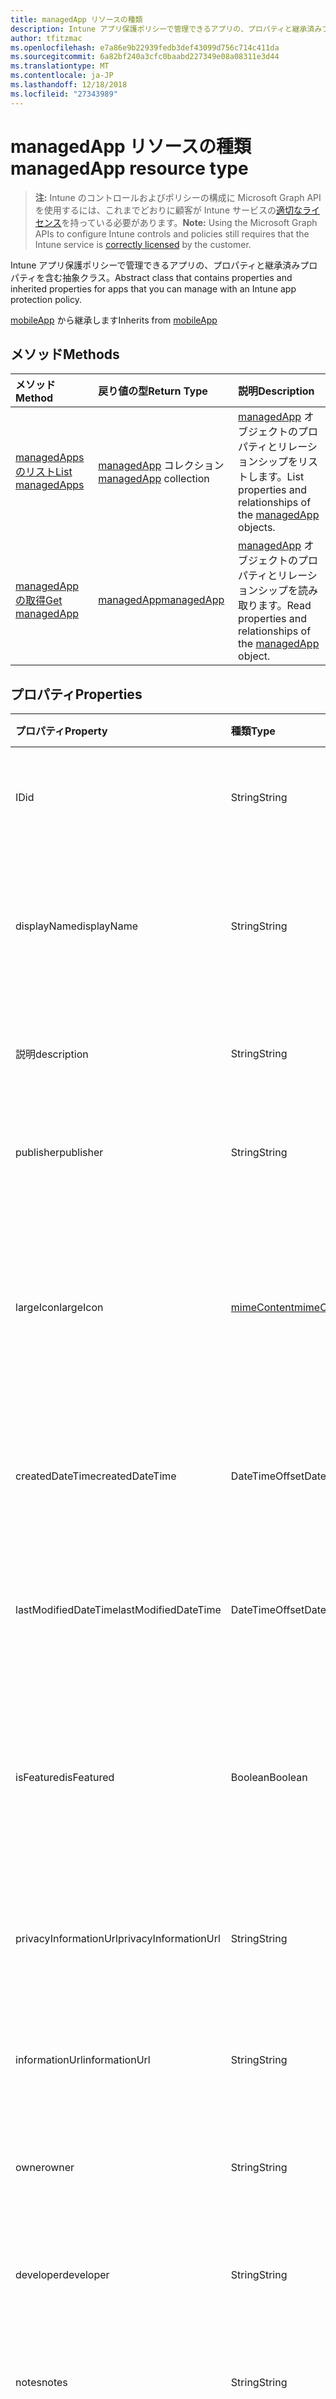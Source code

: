 ```yaml
---
title: managedApp リソースの種類
description: Intune アプリ保護ポリシーで管理できるアプリの、プロパティと継承済みプロパティを含む抽象クラス。
author: tfitzmac
ms.openlocfilehash: e7a86e9b22939fedb3def43099d756c714c411da
ms.sourcegitcommit: 6a82bf240a3cfc0baabd227349e08a08311e3d44
ms.translationtype: MT
ms.contentlocale: ja-JP
ms.lasthandoff: 12/18/2018
ms.locfileid: "27343989"
---
```

# <a name="managedapp-resource-type"></a><span data-ttu-id="cda69-103">managedApp リソースの種類</span><span class="sxs-lookup"><span data-stu-id="cda69-103">managedApp resource type</span></span>

> <span data-ttu-id="cda69-104">**注:** Intune のコントロールおよびポリシーの構成に Microsoft Graph API を使用するには、これまでどおりに顧客が Intune サービスの[適切なライセンス](https://go.microsoft.com/fwlink/?linkid=839381)を持っている必要があります。</span><span class="sxs-lookup"><span data-stu-id="cda69-104">**Note:** Using the Microsoft Graph APIs to configure Intune controls and policies still requires that the Intune service is [correctly licensed](https://go.microsoft.com/fwlink/?linkid=839381) by the customer.</span></span>

<span data-ttu-id="cda69-105">Intune アプリ保護ポリシーで管理できるアプリの、プロパティと継承済みプロパティを含む抽象クラス。</span><span class="sxs-lookup"><span data-stu-id="cda69-105">Abstract class that contains properties and inherited properties for apps that you can manage with an Intune app protection policy.</span></span>

<span data-ttu-id="cda69-106">[mobileApp](../resources/intune-apps-mobileapp.md) から継承します</span><span class="sxs-lookup"><span data-stu-id="cda69-106">Inherits from [mobileApp](../resources/intune-apps-mobileapp.md)</span></span>

## <a name="methods"></a><span data-ttu-id="cda69-107">メソッド</span><span class="sxs-lookup"><span data-stu-id="cda69-107">Methods</span></span>
|<span data-ttu-id="cda69-108">メソッド</span><span class="sxs-lookup"><span data-stu-id="cda69-108">Method</span></span>|<span data-ttu-id="cda69-109">戻り値の型</span><span class="sxs-lookup"><span data-stu-id="cda69-109">Return Type</span></span>|<span data-ttu-id="cda69-110">説明</span><span class="sxs-lookup"><span data-stu-id="cda69-110">Description</span></span>|
|:---|:---|:---|
|[<span data-ttu-id="cda69-111">managedApps のリスト</span><span class="sxs-lookup"><span data-stu-id="cda69-111">List managedApps</span></span>](../api/intune-apps-managedapp-list.md)|<span data-ttu-id="cda69-112">[managedApp](../resources/intune-apps-managedapp.md) コレクション</span><span class="sxs-lookup"><span data-stu-id="cda69-112">[managedApp](../resources/intune-apps-managedapp.md) collection</span></span>|<span data-ttu-id="cda69-113">[managedApp](../resources/intune-apps-managedapp.md) オブジェクトのプロパティとリレーションシップをリストします。</span><span class="sxs-lookup"><span data-stu-id="cda69-113">List properties and relationships of the [managedApp](../resources/intune-apps-managedapp.md) objects.</span></span>|
|[<span data-ttu-id="cda69-114">managedApp の取得</span><span class="sxs-lookup"><span data-stu-id="cda69-114">Get managedApp</span></span>](../api/intune-apps-managedapp-get.md)|[<span data-ttu-id="cda69-115">managedApp</span><span class="sxs-lookup"><span data-stu-id="cda69-115">managedApp</span></span>](../resources/intune-apps-managedapp.md)|<span data-ttu-id="cda69-116">[managedApp](../resources/intune-apps-managedapp.md) オブジェクトのプロパティとリレーションシップを読み取ります。</span><span class="sxs-lookup"><span data-stu-id="cda69-116">Read properties and relationships of the [managedApp](../resources/intune-apps-managedapp.md) object.</span></span>|

## <a name="properties"></a><span data-ttu-id="cda69-117">プロパティ</span><span class="sxs-lookup"><span data-stu-id="cda69-117">Properties</span></span>
|<span data-ttu-id="cda69-118">プロパティ</span><span class="sxs-lookup"><span data-stu-id="cda69-118">Property</span></span>|<span data-ttu-id="cda69-119">種類</span><span class="sxs-lookup"><span data-stu-id="cda69-119">Type</span></span>|<span data-ttu-id="cda69-120">説明</span><span class="sxs-lookup"><span data-stu-id="cda69-120">Description</span></span>|
|:---|:---|:---|
|<span data-ttu-id="cda69-121">ID</span><span class="sxs-lookup"><span data-stu-id="cda69-121">id</span></span>|<span data-ttu-id="cda69-122">String</span><span class="sxs-lookup"><span data-stu-id="cda69-122">String</span></span>|<span data-ttu-id="cda69-123">エンティティのキー。</span><span class="sxs-lookup"><span data-stu-id="cda69-123">Key of the entity.</span></span> <span data-ttu-id="cda69-124">[mobileApp](../resources/intune-apps-mobileapp.md) から継承します</span><span class="sxs-lookup"><span data-stu-id="cda69-124">Inherited from [mobileApp](../resources/intune-apps-mobileapp.md)</span></span>|
|<span data-ttu-id="cda69-125">displayName</span><span class="sxs-lookup"><span data-stu-id="cda69-125">displayName</span></span>|<span data-ttu-id="cda69-126">String</span><span class="sxs-lookup"><span data-stu-id="cda69-126">String</span></span>|<span data-ttu-id="cda69-127">管理者が提供またはインポートしたアプリのタイトル。</span><span class="sxs-lookup"><span data-stu-id="cda69-127">The admin provided or imported title of the app.</span></span> <span data-ttu-id="cda69-128">[mobileApp](../resources/intune-apps-mobileapp.md) から継承します</span><span class="sxs-lookup"><span data-stu-id="cda69-128">Inherited from [mobileApp](../resources/intune-apps-mobileapp.md)</span></span>|
|<span data-ttu-id="cda69-129">説明</span><span class="sxs-lookup"><span data-stu-id="cda69-129">description</span></span>|<span data-ttu-id="cda69-130">String</span><span class="sxs-lookup"><span data-stu-id="cda69-130">String</span></span>|<span data-ttu-id="cda69-131">アプリの説明。</span><span class="sxs-lookup"><span data-stu-id="cda69-131">The description of the app.</span></span> <span data-ttu-id="cda69-132">[mobileApp](../resources/intune-apps-mobileapp.md) から継承します</span><span class="sxs-lookup"><span data-stu-id="cda69-132">Inherited from [mobileApp](../resources/intune-apps-mobileapp.md)</span></span>|
|<span data-ttu-id="cda69-133">publisher</span><span class="sxs-lookup"><span data-stu-id="cda69-133">publisher</span></span>|<span data-ttu-id="cda69-134">String</span><span class="sxs-lookup"><span data-stu-id="cda69-134">String</span></span>|<span data-ttu-id="cda69-135">アプリの発行元。</span><span class="sxs-lookup"><span data-stu-id="cda69-135">The publisher of the app.</span></span> <span data-ttu-id="cda69-136">[mobileApp](../resources/intune-apps-mobileapp.md) から継承します</span><span class="sxs-lookup"><span data-stu-id="cda69-136">Inherited from [mobileApp](../resources/intune-apps-mobileapp.md)</span></span>|
|<span data-ttu-id="cda69-137">largeIcon</span><span class="sxs-lookup"><span data-stu-id="cda69-137">largeIcon</span></span>|[<span data-ttu-id="cda69-138">mimeContent</span><span class="sxs-lookup"><span data-stu-id="cda69-138">mimeContent</span></span>](../resources/intune-shared-mimecontent.md)|<span data-ttu-id="cda69-139">アプリの詳細に表示され、アイコンのアップロードに使用される大きなアイコン。</span><span class="sxs-lookup"><span data-stu-id="cda69-139">The large icon, to be displayed in the app details and used for upload of the icon.</span></span> <span data-ttu-id="cda69-140">[mobileApp](../resources/intune-apps-mobileapp.md) から継承します</span><span class="sxs-lookup"><span data-stu-id="cda69-140">Inherited from [mobileApp](../resources/intune-apps-mobileapp.md)</span></span>|
|<span data-ttu-id="cda69-141">createdDateTime</span><span class="sxs-lookup"><span data-stu-id="cda69-141">createdDateTime</span></span>|<span data-ttu-id="cda69-142">DateTimeOffset</span><span class="sxs-lookup"><span data-stu-id="cda69-142">DateTimeOffset</span></span>|<span data-ttu-id="cda69-143">アプリが作成された日時。</span><span class="sxs-lookup"><span data-stu-id="cda69-143">The date and time the app was created.</span></span> <span data-ttu-id="cda69-144">[mobileApp](../resources/intune-apps-mobileapp.md) から継承します</span><span class="sxs-lookup"><span data-stu-id="cda69-144">Inherited from [mobileApp](../resources/intune-apps-mobileapp.md)</span></span>|
|<span data-ttu-id="cda69-145">lastModifiedDateTime</span><span class="sxs-lookup"><span data-stu-id="cda69-145">lastModifiedDateTime</span></span>|<span data-ttu-id="cda69-146">DateTimeOffset</span><span class="sxs-lookup"><span data-stu-id="cda69-146">DateTimeOffset</span></span>|<span data-ttu-id="cda69-147">アプリが最後に変更された日時。</span><span class="sxs-lookup"><span data-stu-id="cda69-147">The date and time the app was last modified.</span></span> <span data-ttu-id="cda69-148">[mobileApp](../resources/intune-apps-mobileapp.md) から継承します</span><span class="sxs-lookup"><span data-stu-id="cda69-148">Inherited from [mobileApp](../resources/intune-apps-mobileapp.md)</span></span>|
|<span data-ttu-id="cda69-149">isFeatured</span><span class="sxs-lookup"><span data-stu-id="cda69-149">isFeatured</span></span>|<span data-ttu-id="cda69-150">Boolean</span><span class="sxs-lookup"><span data-stu-id="cda69-150">Boolean</span></span>|<span data-ttu-id="cda69-151">アプリが管理者のおすすめとしてマークされたかどうかを示す値。[mobileApp](../resources/intune-apps-mobileapp.md) から継承します</span><span class="sxs-lookup"><span data-stu-id="cda69-151">The value indicating whether the app is marked as featured by the admin. Inherited from [mobileApp](../resources/intune-apps-mobileapp.md)</span></span>|
|<span data-ttu-id="cda69-152">privacyInformationUrl</span><span class="sxs-lookup"><span data-stu-id="cda69-152">privacyInformationUrl</span></span>|<span data-ttu-id="cda69-153">String</span><span class="sxs-lookup"><span data-stu-id="cda69-153">String</span></span>|<span data-ttu-id="cda69-154">プライバシーに関する声明の URL。</span><span class="sxs-lookup"><span data-stu-id="cda69-154">The privacy statement Url.</span></span> <span data-ttu-id="cda69-155">[mobileApp](../resources/intune-apps-mobileapp.md) から継承します</span><span class="sxs-lookup"><span data-stu-id="cda69-155">Inherited from [mobileApp](../resources/intune-apps-mobileapp.md)</span></span>|
|<span data-ttu-id="cda69-156">informationUrl</span><span class="sxs-lookup"><span data-stu-id="cda69-156">informationUrl</span></span>|<span data-ttu-id="cda69-157">String</span><span class="sxs-lookup"><span data-stu-id="cda69-157">String</span></span>|<span data-ttu-id="cda69-158">詳細情報の URL。</span><span class="sxs-lookup"><span data-stu-id="cda69-158">The more information Url.</span></span> <span data-ttu-id="cda69-159">[mobileApp](../resources/intune-apps-mobileapp.md) から継承します</span><span class="sxs-lookup"><span data-stu-id="cda69-159">Inherited from [mobileApp](../resources/intune-apps-mobileapp.md)</span></span>|
|<span data-ttu-id="cda69-160">owner</span><span class="sxs-lookup"><span data-stu-id="cda69-160">owner</span></span>|<span data-ttu-id="cda69-161">String</span><span class="sxs-lookup"><span data-stu-id="cda69-161">String</span></span>|<span data-ttu-id="cda69-162">アプリの所有者。</span><span class="sxs-lookup"><span data-stu-id="cda69-162">The owner of the app.</span></span> <span data-ttu-id="cda69-163">[mobileApp](../resources/intune-apps-mobileapp.md) から継承します</span><span class="sxs-lookup"><span data-stu-id="cda69-163">Inherited from [mobileApp](../resources/intune-apps-mobileapp.md)</span></span>|
|<span data-ttu-id="cda69-164">developer</span><span class="sxs-lookup"><span data-stu-id="cda69-164">developer</span></span>|<span data-ttu-id="cda69-165">String</span><span class="sxs-lookup"><span data-stu-id="cda69-165">String</span></span>|<span data-ttu-id="cda69-166">アプリの開発者。</span><span class="sxs-lookup"><span data-stu-id="cda69-166">The developer of the app.</span></span> <span data-ttu-id="cda69-167">[mobileApp](../resources/intune-apps-mobileapp.md) から継承します</span><span class="sxs-lookup"><span data-stu-id="cda69-167">Inherited from [mobileApp](../resources/intune-apps-mobileapp.md)</span></span>|
|<span data-ttu-id="cda69-168">notes</span><span class="sxs-lookup"><span data-stu-id="cda69-168">notes</span></span>|<span data-ttu-id="cda69-169">String</span><span class="sxs-lookup"><span data-stu-id="cda69-169">String</span></span>|<span data-ttu-id="cda69-170">アプリ用のメモ。</span><span class="sxs-lookup"><span data-stu-id="cda69-170">Notes for the app.</span></span> <span data-ttu-id="cda69-171">[mobileApp](../resources/intune-apps-mobileapp.md) から継承します</span><span class="sxs-lookup"><span data-stu-id="cda69-171">Inherited from [mobileApp](../resources/intune-apps-mobileapp.md)</span></span>|
|<span data-ttu-id="cda69-172">publishingState</span><span class="sxs-lookup"><span data-stu-id="cda69-172">publishingState</span></span>|[<span data-ttu-id="cda69-173">mobileAppPublishingState</span><span class="sxs-lookup"><span data-stu-id="cda69-173">mobileAppPublishingState</span></span>](../resources/intune-apps-mobileapppublishingstate.md)|<span data-ttu-id="cda69-174">アプリの発行の状態。</span><span class="sxs-lookup"><span data-stu-id="cda69-174">The publishing state for the app.</span></span> <span data-ttu-id="cda69-175">アプリが発行されていない限り、アプリを割り当てることができません。</span><span class="sxs-lookup"><span data-stu-id="cda69-175">The app cannot be assigned unless the app is published.</span></span> <span data-ttu-id="cda69-176">[MobileApp](../resources/intune-apps-mobileapp.md)から継承されます。</span><span class="sxs-lookup"><span data-stu-id="cda69-176">Inherited from [mobileApp](../resources/intune-apps-mobileapp.md).</span></span> <span data-ttu-id="cda69-177">可能な値は、`notPublished`、`processing`、`published` です。</span><span class="sxs-lookup"><span data-stu-id="cda69-177">Possible values are: `notPublished`, `processing`, `published`.</span></span>|
|<span data-ttu-id="cda69-178">appAvailability</span><span class="sxs-lookup"><span data-stu-id="cda69-178">appAvailability</span></span>|[<span data-ttu-id="cda69-179">managedAppAvailability</span><span class="sxs-lookup"><span data-stu-id="cda69-179">managedAppAvailability</span></span>](../resources/intune-apps-managedappavailability.md)|<span data-ttu-id="cda69-180">アプリケーションの可用性。</span><span class="sxs-lookup"><span data-stu-id="cda69-180">The Application's availability.</span></span> <span data-ttu-id="cda69-181">可能な値は、`global`、`lineOfBusiness` です。</span><span class="sxs-lookup"><span data-stu-id="cda69-181">Possible values are: `global`, `lineOfBusiness`.</span></span>|
|<span data-ttu-id="cda69-182">version</span><span class="sxs-lookup"><span data-stu-id="cda69-182">version</span></span>|<span data-ttu-id="cda69-183">String</span><span class="sxs-lookup"><span data-stu-id="cda69-183">String</span></span>|<span data-ttu-id="cda69-184">アプリケーションのバージョン。</span><span class="sxs-lookup"><span data-stu-id="cda69-184">The Application's version.</span></span>|

## <a name="relationships"></a><span data-ttu-id="cda69-185">リレーションシップ</span><span class="sxs-lookup"><span data-stu-id="cda69-185">Relationships</span></span>
|<span data-ttu-id="cda69-186">リレーションシップ</span><span class="sxs-lookup"><span data-stu-id="cda69-186">Relationship</span></span>|<span data-ttu-id="cda69-187">型</span><span class="sxs-lookup"><span data-stu-id="cda69-187">Type</span></span>|<span data-ttu-id="cda69-188">説明</span><span class="sxs-lookup"><span data-stu-id="cda69-188">Description</span></span>|
|:---|:---|:---|
|<span data-ttu-id="cda69-189">categories</span><span class="sxs-lookup"><span data-stu-id="cda69-189">categories</span></span>|<span data-ttu-id="cda69-190">[mobileAppCategory](../resources/intune-apps-mobileappcategory.md) コレクション</span><span class="sxs-lookup"><span data-stu-id="cda69-190">[mobileAppCategory](../resources/intune-apps-mobileappcategory.md) collection</span></span>|<span data-ttu-id="cda69-191">このアプリのカテゴリのリスト。</span><span class="sxs-lookup"><span data-stu-id="cda69-191">The list of categories for this app.</span></span> <span data-ttu-id="cda69-192">[mobileApp](../resources/intune-apps-mobileapp.md) から継承します</span><span class="sxs-lookup"><span data-stu-id="cda69-192">Inherited from [mobileApp](../resources/intune-apps-mobileapp.md)</span></span>|
|<span data-ttu-id="cda69-193">assignments</span><span class="sxs-lookup"><span data-stu-id="cda69-193">assignments</span></span>|<span data-ttu-id="cda69-194">[mobileAppAssignment](../resources/intune-apps-mobileappassignment.md) コレクション</span><span class="sxs-lookup"><span data-stu-id="cda69-194">[mobileAppAssignment](../resources/intune-apps-mobileappassignment.md) collection</span></span>|<span data-ttu-id="cda69-195">このモバイル アプリのグループ割り当てのリスト。</span><span class="sxs-lookup"><span data-stu-id="cda69-195">The list of group assignments for this mobile app.</span></span> <span data-ttu-id="cda69-196">[mobileApp](../resources/intune-apps-mobileapp.md) から継承します</span><span class="sxs-lookup"><span data-stu-id="cda69-196">Inherited from [mobileApp](../resources/intune-apps-mobileapp.md)</span></span>|

## <a name="json-representation"></a><span data-ttu-id="cda69-197">JSON 表記</span><span class="sxs-lookup"><span data-stu-id="cda69-197">JSON Representation</span></span>
<span data-ttu-id="cda69-198">以下は、リソースの JSON 表記です。</span><span class="sxs-lookup"><span data-stu-id="cda69-198">Here is a JSON representation of the resource.</span></span>
<!-- {
  "blockType": "resource",
  "keyProperty": "id",
  "@odata.type": "microsoft.graph.managedApp"
}
-->
``` json
{
  "@odata.type": "#microsoft.graph.managedApp",
  "id": "String (identifier)",
  "displayName": "String",
  "description": "String",
  "publisher": "String",
  "largeIcon": {
    "@odata.type": "microsoft.graph.mimeContent",
    "type": "String",
    "value": "binary"
  },
  "createdDateTime": "String (timestamp)",
  "lastModifiedDateTime": "String (timestamp)",
  "isFeatured": true,
  "privacyInformationUrl": "String",
  "informationUrl": "String",
  "owner": "String",
  "developer": "String",
  "notes": "String",
  "publishingState": "String",
  "appAvailability": "String",
  "version": "String"
}
```



